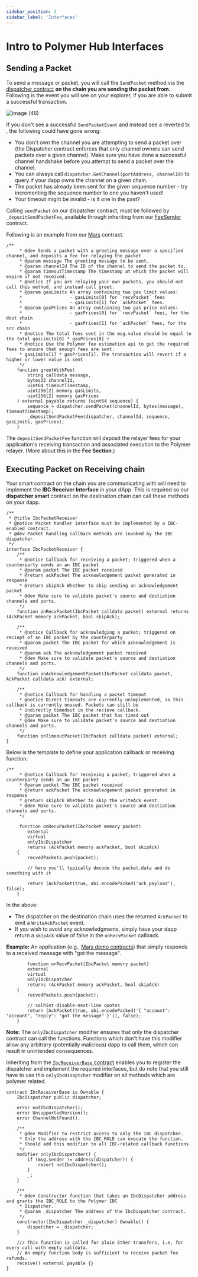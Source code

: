 ```yaml
---
sidebar_position: 2
sidebar_label: 'Interfaces'
---
```


# Intro to Polymer Hub Interfaces

## Sending a Packet

To send a message or packet, you will call the `SendPacket` method via the [dispatcher contract](https://github.com/open-ibc/vibc-core-smart-contracts/blob/main/contracts/interfaces/IbcDispatcher.sol) **on the chain you are sending the packet from.** Following is the event you will see on your explorer, if you are able to submit a successful transaction.

![image (46)](https://github.com/user-attachments/assets/e3df9dcb-3f43-46ed-bbb2-f9996bb019fa)


If you don't see a successful `SendPacketEvent` and instead see a reverted tx , the following could have gone wrong:

- You don't own the channel you are attempting to send a packet over (the Dispatcher contract enforces that only channel owners can send packets over a given channel). Make sure you have done a successful channel handshake before you attempt to send a packet over the channel.
- You can always call `dispatcher.GetChannel(portAddress, channelId)` to query if your dapp owns the channel on a given chain.
- The packet has already been sent for the given sequence number - try incrementing the sequence number to one you haven't used!
- Your timeout might be invalid - is it one in the past?

Calling `sendPacket` on our dispatcher contract, must be followed by `_depositSendPacketFee`, available through inheriting from our [FeeSender](https://github.com/open-ibc/vibc-core-smart-contracts/blob/main/contracts/implementation_templates/FeeSender.sol) contract. 

Following is an example from our [Mars](https://github.com/open-ibc/vibc-core-smart-contracts/blob/b50844c6925d6780d110bbddb3c47d0797f57c7a/contracts/examples/Mars.sol#L172) contract. 

```solidity
/**
     * @dev Sends a packet with a greeting message over a specified channel, and deposits a fee for relaying the packet
     * @param message The greeting message to be sent.
     * @param channelId The ID of the channel to send the packet to.
     * @param timeoutTimestamp The timestamp at which the packet will expire if not received.
     * @notice If you are relaying your own packets, you should not call this method, and instead call greet.
     * @param gasLimits An array containing two gas limit values:
     *                  - gasLimits[0] for `recvPacket` fees
     *                  - gasLimits[1] for `ackPacket` fees.
     * @param gasPrices An array containing two gas price values:
     *                  - gasPrices[0] for `recvPacket` fees, for the dest chain
     *                  - gasPrices[1] for `ackPacket` fees, for the src chain
     * @notice The total fees sent in the msg.value should be equal to the total gasLimits[0] * gasPrices[0] +
     * @notice Use the Polymer fee estimation api to get the required fees to ensure that enough fees are sent.
     * gasLimits[1] * gasPrices[1]. The transaction will revert if a higher or lower value is sent
     */
    function greetWithFee(
        string calldata message,
        bytes32 channelId,
        uint64 timeoutTimestamp,
        uint256[2] memory gasLimits,
        uint256[2] memory gasPrices
    ) external payable returns (uint64 sequence) {
        sequence = dispatcher.sendPacket(channelId, bytes(message), timeoutTimestamp);
        _depositSendPacketFee(dispatcher, channelId, sequence, gasLimits, gasPrices);
    }
```

The `depositSendPacketFee` function will deposit the relayer fees for your application's receiving transaction and associated execution to the Polymer relayer. (More about this in the **Fee Section**.)

## Executing Packet on Receiving chain

Your smart contract on the chain you are communicating with will need to implement the **IBC Receiver Interface** in your dApp. This is required so our **dispatcher smart** contract on the destination chain can call these methods on your dapp.

```solidity
/**
 * @title IbcPacketReceiver
 * @notice Packet handler interface must be implemented by a IBC-enabled contract.
 * @dev Packet handling callback methods are invoked by the IBC dispatcher.
 */
interface IbcPacketReceiver {
    /**
     * @notice Callback for receiving a packet; triggered when a counterparty sends an an IBC packet
     * @param packet The IBC packet received
     * @return ackPacket The acknowledgement packet generated in response
     * @return skipAck Whether to skip sending an acknowledgement packet
     * @dev Make sure to validate packet's source and destiation channels and ports.
     */
    function onRecvPacket(IbcPacket calldata packet) external returns (AckPacket memory ackPacket, bool skipAck);

    /**
     * @notice Callback for acknowledging a packet; triggered on reciept of an IBC packet by the counterparty
     * @param packet The IBC packet for which acknowledgement is received
     * @param ack The acknowledgement packet received
     * @dev Make sure to validate packet's source and destiation channels and ports.
     */
    function onAcknowledgementPacket(IbcPacket calldata packet, AckPacket calldata ack) external;

    /**
     * @notice Callback for handling a packet timeout
     * @notice Direct timeouts are currently unimplemented, so this callback is currently unused. Packets can still be
     * indirectly timedout in the recieve callback.
     * @param packet The IBC packet that has timed out
     * @dev Make sure to validate packet's source and destiation channels and ports.
     */
    function onTimeoutPacket(IbcPacket calldata packet) external;
}
```

Below is the template to define your application callback or receiving function:

```solidity
/**
     * @notice Callback for receiving a packet; triggered when a counterparty sends an an IBC packet
     * @param packet The IBC packet received
     * @return ackPacket The acknowledgement packet generated in response
     * @return skipAck Whether to skip the writeAck event.
     * @dev Make sure to validate packet's source and destiation channels and ports.
     */
     
     function onRecvPacket(IbcPacket memory packet)
        external
        virtual
        onlyIbcDispatcher
        returns (AckPacket memory ackPacket, bool skipAck)
    {
        recvedPackets.push(packet);

        // here you'll typically decode the packet.data and do something with it

        return (AckPacket(true, abi.encodePacked('ack_payload'), false);
    }
```

In the above:

- The dispatcher on the destination chain uses the returned `AckPacket` to emit a `WriteAckPacket` event.
- If you wish to avoid any acknowledgments, simply have your dapp return a  `skipAck` value of  false in the `onRecvPacket` callback.

**Example:** An application (e.g., [Mars demo contracts](https://github.com/open-ibc/vibc-core-smart-contracts/blob/main/contracts/examples/Mars.sol)) that simply responds to a received message with "got the message".

```solidity
 		function onRecvPacket(IbcPacket memory packet)
        external
        virtual
        onlyIbcDispatcher
        returns (AckPacket memory ackPacket, bool skipAck)
    {
        recvedPackets.push(packet);

        // solhint-disable-next-line quotes
        return (AckPacket(true, abi.encodePacked('{ "account": "account", "reply": "got the message" }')), false);
    }
```

**Note:** The `onlyIbcDispatcher` modifier ensures that only the dispatcher contract can call the functions. Functions which don't have this modifier allow any arbitrary (potentially malicious) dapp to call them, which can result in unintended consequences.  

Inheriting from the [`IbcReceiverBase` contract](https://github.com/open-ibc/vibc-core-smart-contracts/blob/main/contracts/interfaces/IbcReceiver.sol#L77-L103) enables you to register the dispatcher and implement the required interfaces, but do note that you still have to use this `onlyIbcDisaptcher` modifier on all methods which are polymer related.

```solidity
contract IbcReceiverBase is Ownable {
    IbcDispatcher public dispatcher;

    error notIbcDispatcher();
    error UnsupportedVersion();
    error ChannelNotFound();

    /**
     * @dev Modifier to restrict access to only the IBC dispatcher.
     * Only the address with the IBC_ROLE can execute the function.
     * Should add this modifier to all IBC-related callback functions.
     */
    modifier onlyIbcDispatcher() {
        if (msg.sender != address(dispatcher)) {
            revert notIbcDispatcher();
        }
        _;
    }

    /**
     * @dev Constructor function that takes an IbcDispatcher address and grants the IBC_ROLE to the Polymer IBC
     * Dispatcher.
     * @param _dispatcher The address of the IbcDispatcher contract.
     */
    constructor(IbcDispatcher _dispatcher) Ownable() {
        dispatcher = _dispatcher;
    }

    /// This function is called for plain Ether transfers, i.e. for every call with empty calldata.
    // An empty function body is sufficient to receive packet fee refunds.
    receive() external payable {}
}
```
